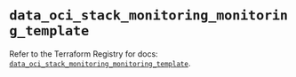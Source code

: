 # `data_oci_stack_monitoring_monitoring_template`

Refer to the Terraform Registry for docs: [`data_oci_stack_monitoring_monitoring_template`](https://registry.terraform.io/providers/hashicorp/oci/7.19.0/docs/data-sources/stack_monitoring_monitoring_template).
